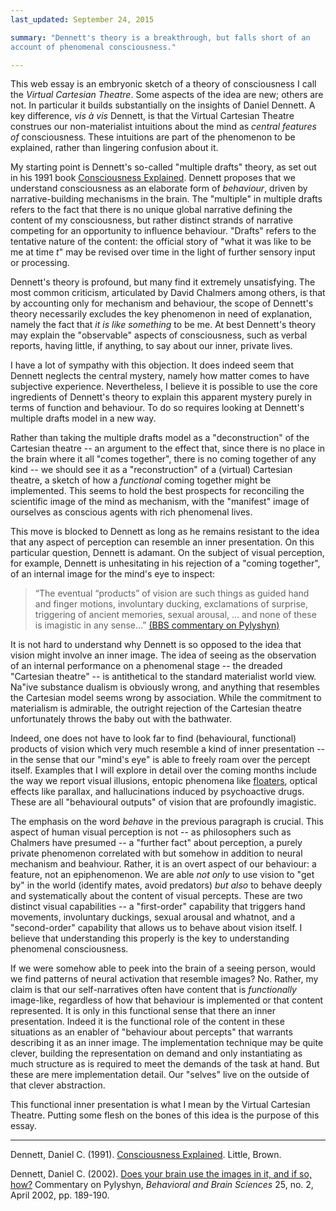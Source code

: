 ```yaml
---
last_updated: September 24, 2015

summary: "Dennett's theory is a breakthrough, but falls short of an
account of phenomenal consciousness."

---
```


This web essay is an embryonic sketch of a theory of consciousness I
call the _Virtual Cartesian Theatre_. Some aspects of the idea are new;
others are not. In particular it builds substantially on the insights of
Daniel Dennett. A key difference, _vis à vis_ Dennett, is that the
Virtual Cartesian Theatre construes our non-materialist intuitions about
the mind as _central features of_ consciousness. These intuitions are
part of the phenomenon to be explained, rather than lingering confusion
about it.

My starting point is Dennett's so-called "multiple drafts" theory, as
set out in his 1991 book [Consciousness Explained](#dennett91a). Dennett
proposes that we understand consciousness as an elaborate form of
_behaviour_, driven by narrative-building mechanisms in the brain. The
"multiple" in multiple drafts refers to the fact that there is no unique
global narrative defining the content of my consciousness, but rather
distinct strands of narrative competing for an opportunity to influence
behaviour. "Drafts" refers to the tentative nature of the content: the
official story of "what it was like to be me at time _t_" may be revised
over time in the light of further sensory input or processing.

Dennett's theory is profound, but many find it extremely unsatisfying.
The most common criticism, articulated by David Chalmers among others,
is that by accounting only for mechanism and behaviour, the scope of
Dennett's theory necessarily excludes the key phenomenon in need of
explanation, namely the fact that _it is like something_ to be me. At
best Dennett's theory may explain the "observable" aspects of
consciousness, such as verbal reports, having little, if anything, to
say about our inner, private lives.

I have a lot of sympathy with this objection. It does indeed seem that
Dennett neglects the central mystery, namely how matter comes to have
subjective experience. Nevertheless, I believe it is possible to use the
core ingredients of Dennett's theory to explain this apparent mystery
purely in terms of function and behaviour. To do so requires looking at
Dennett's multiple drafts model in a new way.

Rather than taking the multiple drafts model as a "deconstruction" of
the Cartesian theatre -- an argument to the effect that, since there is
no place in the brain where it all "comes together", there is no coming
together of any kind -- we should see it as a "reconstruction" of a
(virtual) Cartesian theatre, a sketch of how a _functional_ coming
together might be implemented. This seems to hold the best prospects for
reconciling the scientific image of the mind as mechanism, with the
"manifest" image of ourselves as conscious agents with rich phenomenal
lives.

This move is blocked to Dennett as long as he remains resistant to the
idea that any aspect of perception can resemble an inner presentation.
On this particular question, Dennett is adamant. On the subject of
visual perception, for example, Dennett is unhesitating in his rejection
of a "coming together", of an internal image for the mind's eye to
inspect:

> “The eventual “products” of vision are such things as guided hand and
> finger motions, involuntary ducking, exclamations of surprise, triggering
> of ancient memories, sexual arousal, ... and none of these is imagistic
> in any sense...” [(BBS commentary on Pylyshyn)](#dennett02)

It is not hard to understand why Dennett is so opposed to the idea that
vision might involve an inner image. The idea of seeing as the
observation of an internal performance on a phenomenal stage -- the
dreaded "Cartesian theatre" -- is antithetical to the standard
materialist world view. Na\"ive substance dualism is obviously wrong,
and anything that resembles the Cartesian model seems wrong by
association. While the commitment to materialism is admirable, the
outright rejection of the Cartesian theatre unfortunately throws the
baby out with the bathwater.

Indeed, one does not have to look far to find (behavioural, functional)
products of vision which very much resemble a kind of inner presentation
-- in the sense that our "mind's eye" is able to freely roam over the
percept itself. Examples that I will explore in detail over the coming
months include the way we report visual illusions, entopic phenomena
like [floaters](https://en.wikipedia.org/wiki/Floater), optical effects
like parallax, and hallucinations induced by psychoactive drugs. These
are all "behavioural outputs" of vision that are profoundly imagistic.

The emphasis on the word _behave_ in the previous paragraph is crucial.
This aspect of human visual perception is not -- as philosophers such as
Chalmers have presumed -- a "further fact" about perception, a purely
private phenomenon correlated with but somehow in addition to neural
mechanism and beahviour. Rather, it is an overt aspect of our behaviour:
a feature, not an epiphenomenon. We are able _not only_ to use vision to
"get by" in the world (identify mates, avoid predators) _but also_ to
behave deeply and systematically about the content of visual percepts.
These are two distinct visual capabilities -- a "first-order" capability
that triggers hand movements, involuntary duckings, sexual arousal and
whatnot, and a "second-order" capability that allows us to behave about
vision itself. I believe that understanding this properly is the key to
understanding phenomenal consciousness.

If we were somehow able to peek into the brain of a seeing person, would
we find patterns of neural activation that resemble images? No. Rather,
my claim is that our self-narratives often have content that is
_functionally_ image-like, regardless of how that behaviour is
implemented or that content represented. It is only in this functional
sense that there an inner presentation. Indeed it is the functional role
of the content in these situations as an enabler of "behaviour about
percepts" that warrants describing it as an inner image. The
implementation technique may be quite clever, building the
representation on demand and only instantiating as much structure as is
required to meet the demands of the task at hand. But these are mere
implementation detail. Our "selves" live on the outside of that clever
abstraction.

This functional inner presentation is what I mean by the Virtual
Cartesian Theatre. Putting some flesh on the bones of this idea is the
purpose of this essay.

* * *

<a name="dennett91a"></a>Dennett, Daniel C. (1991).
[Consciousness Explained](). Little, Brown.

<a name="dennett02"></a>Dennett, Daniel C. (2002).
[Does your brain use the images in it, and if so, how?]() Commentary on
Pylyshyn, _Behavioral and Brain Sciences_ 25, no. 2, April 2002, pp.
189-190.
